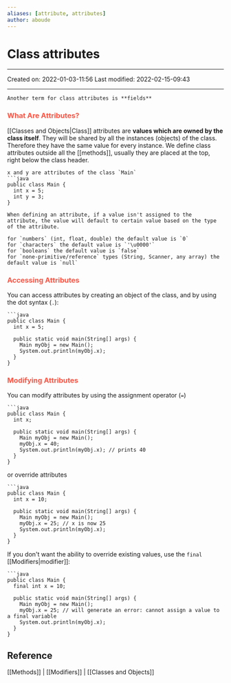 ```yaml
---
aliases: [attribute, attributes]
author: aboude
---
```

# Class attributes
___

Created on: 2022-01-03-11:56
Last modified: 2022-02-15-09:43

___

```ad-note
Another term for class attributes is **fields**
```

### <span style="color: #ff5545;text-transform: capitalize;">What are attributes?</span>
[[Classes and Objects|Class]] attributes are **values which are owned by the class itself**. They will be shared by all the instances (objects) of the class. Therefore they have the same value for every instance. We define class attributes outside all the [[methods]], usually they are placed at the top, right below the class header.

```ad-example
x and y are attributes of the class `Main`
```java
public class Main {
  int x = 5;
  int y = 3;
}
```
```ad-note
When defining an attribute, if a value isn't assigned to the attribute, the value will default to certain value based on the type of the attribute.

for `numbers` (int, float, double) the default value is `0`
for `characters` the default value is `'\u0000'`
for `booleans` the default value is `false`
for `none-primitive/reference` types (String, Scanner, any array) the default value is `null`
```
### <span style="color: #ff5545;text-transform: capitalize;">Accessing attributes</span>
You can access attributes by creating an object of the class, and by using the dot syntax (`.`):

```ad-example
```java
public class Main {
  int x = 5;

  public static void main(String[] args) {
    Main myObj = new Main();
    System.out.println(myObj.x);
  }
}
```

### <span style="color: #ff5545;text-transform: capitalize;">Modifying attributes</span>
You can modify attributes by using the assignment operator (`=`)
```ad-example
```java
public class Main {
  int x;

  public static void main(String[] args) {
    Main myObj = new Main();
    myObj.x = 40;
    System.out.println(myObj.x); // prints 40
  }
}
```

or override attributes
```ad-example
```java
public class Main {
  int x = 10;

  public static void main(String[] args) {
    Main myObj = new Main();
    myObj.x = 25; // x is now 25
    System.out.println(myObj.x);
  }
}
```

If you don't want the ability to override existing values, use the `final` [[Modifiers|modifier]]:

```ad-example
```java
public class Main {
  final int x = 10;

  public static void main(String[] args) {
    Main myObj = new Main();
    myObj.x = 25; // will generate an error: cannot assign a value to a final variable
    System.out.println(myObj.x);
  }
}
```

## Reference
[[Methods]] | [[Modifiers]] | [[Classes and Objects]]